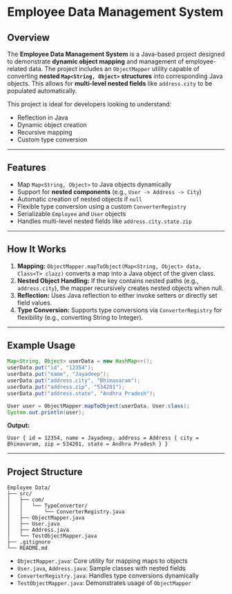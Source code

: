 # Employee Data Management System

## Overview

The **Employee Data Management System** is a Java-based project designed to demonstrate **dynamic object mapping** and management of employee-related data.
The project includes an `ObjectMapper` utility capable of converting **nested `Map<String, Object>` structures** into corresponding Java objects. This allows for **multi-level nested fields** like `address.city` to be populated automatically.

This project is ideal for developers looking to understand:

* Reflection in Java
* Dynamic object creation
* Recursive mapping
* Custom type conversion

---

## Features

* Map `Map<String, Object>` to Java objects dynamically
* Support for **nested components** (e.g., `User -> Address -> City`)
* Automatic creation of nested objects if `null`
* Flexible type conversion using a custom `ConverterRegistry`
* Serializable `Employee` and `User` objects
* Handles multi-level nested fields like `address.city.state.zip`

---

## How It Works

1. **Mapping:** `ObjectMapper.mapToObject(Map<String, Object> data, Class<T> clazz)` converts a map into a Java object of the given class.
2. **Nested Object Handling:** If the key contains nested paths (e.g., `address.city`), the mapper recursively creates nested objects when null.
3. **Reflection:** Uses Java reflection to either invoke setters or directly set field values.
4. **Type Conversion:** Supports type conversions via `ConverterRegistry` for flexibility (e.g., converting String to Integer).

---

## Example Usage

```java
Map<String, Object> userData = new HashMap<>();
userData.put("id", "12354");
userData.put("name", "Jayadeep");
userData.put("address.city", "Bhimavaram");
userData.put("address.zip", "534201");
userData.put("address.state", "Andhra Pradesh");

User user = ObjectMapper.mapToObject(userData, User.class);
System.out.println(user);
```

**Output:**

```
User { id = 12354, name = Jayadeep, address = Address { city = Bhimavaram, zip = 534201, state = Andhra Pradesh } }
```

---

## Project Structure

```
Employee Data/
├── src/
│   ├── com/
│   │   └── TypeConverter/
│   │       └── ConverterRegistry.java
│   ├── ObjectMapper.java
│   ├── User.java
│   ├── Address.java
│   └── TestObjectMapper.java
├── .gitignore
└── README.md
```

* `ObjectMapper.java`: Core utility for mapping maps to objects
* `User.java`, `Address.java`: Sample classes with nested fields
* `ConverterRegistry.java`: Handles type conversions dynamically
* `TestObjectMapper.java`: Demonstrates usage of `ObjectMapper`
